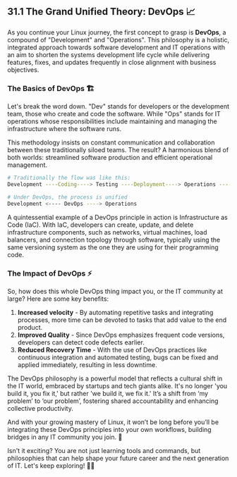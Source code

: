 ## 31.1 The Grand Unified Theory: DevOps 📈

As you continue your Linux journey, the first concept to grasp is **DevOps**, a compound of "Development" and "Operations". This philosophy is a holistic, integrated approach towards software development and IT operations with an aim to shorten the systems development life cycle while delivering features, fixes, and updates frequently in close alignment with business objectives.

### The Basics of DevOps 🏗️

Let's break the word down. "Dev" stands for developers or the development team, those who create and code the software. While "Ops" stands for IT operations whose responsibilities include maintaining and managing the infrastructure where the software runs.

This methodology insists on constant communication and collaboration between these traditionally siloed teams. The result? A harmonious blend of both worlds: streamlined software production and efficient operational management.

```bash
# Traditionally the flow was like this:
Development ----Coding----> Testing ----Deployment----> Operations ----Maintenance----> 

# Under DevOps, the process is unified
Development <---- DevOps ----> Operations
```

A quintessential example of a DevOps principle in action is Infrastructure as Code (IaC). With IaC, developers can create, update, and delete infrastructure components, such as networks, virtual machines, load balancers, and connection topology through software, typically using the same versioning system as the one they are using for their programming code.

### The Impact of DevOps ⚡

So, how does this whole DevOps thing impact you, or the IT community at large? Here are some key benefits:

1. **Increased velocity** - By automating repetitive tasks and integrating processes, more time can be devoted to tasks that add value to the end product.
2. **Improved Quality** - Since DevOps emphasizes frequent code versions, developers can detect code defects earlier.
3. **Reduced Recovery Time** - With the use of DevOps practices like continuous integration and automated testing, bugs can be fixed and applied immediately, resulting in less downtime.

The DevOps philosophy is a powerful model that reflects a cultural shift in the IT world, embraced by startups and tech giants alike. It's no longer 'you build it, you fix it,' but rather 'we build it, we fix it.' It’s a shift from ‘my problem’ to ‘our problem’, fostering shared accountability and enhancing collective productivity.

And with your growing mastery of Linux, it won’t be long before you’ll be integrating these DevOps principles into your own workflows, building bridges in any IT community you join. 🌉

Isn't it exciting? You are not just learning tools and commands, but philosophies that can help shape your future career and the next generation of IT. Let's keep exploring! 👣🚀